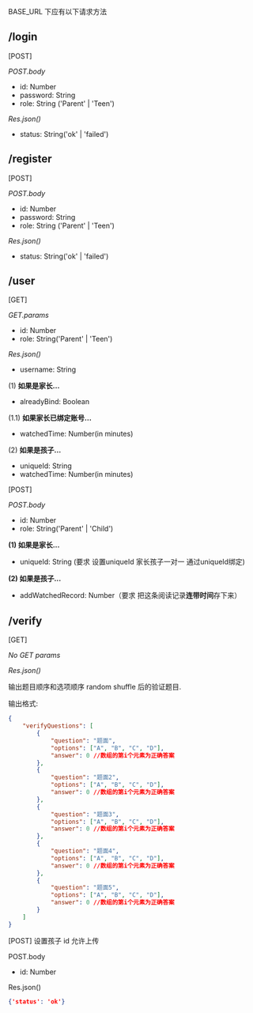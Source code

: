 BASE_URL 下应有以下请求方法

## **/login**

[POST]

*POST.body*

+ id: Number
+ password: String
+ role: String ('Parent' | 'Teen')

*Res.json()*

+ status: String('ok' | 'failed')



## **/register**

[POST]

*POST.body*

+ id: Number
+ password: String
+ role: String ('Parent' | 'Teen')

*Res.json()*

+ status: String('ok' | 'failed')



## **/user**

[GET]

*GET.params*

+ id: Number
+ role: String('Parent' | 'Teen')

*Res.json()*

+ username: String

(1) **如果是家长...**

+ alreadyBind: Boolean

(1.1) **如果家长已绑定账号...**

+ watchedTime: Number(in minutes)

(2) **如果是孩子...**

+ uniqueId: String
+ watchedTime: Number(in minutes)

[POST]

*POST.body*

+ id: Number
+ role: String('Parent' | 'Child')

**(1) 如果是家长...**

+ uniqueId: String (要求 设置uniqueId 家长孩子一对一 通过uniqueId绑定)

**(2) 如果是孩子...**

+ addWatchedRecord: Number（要求 把这条阅读记录**连带时间**存下来）



## /verify

[GET]

*No GET params*

*Res.json()*

输出题目顺序和选项顺序 random shuffle 后的验证题目.

输出格式:

```json
{
    "verifyQuestions": [
        {
            "question": "题面",
            "options": ["A", "B", "C", "D"],
            "answer": 0 //数组的第i个元素为正确答案
        }, 
        {
            "question": "题面2",
            "options": ["A", "B", "C", "D"],
            "answer": 0 //数组的第i个元素为正确答案
        }, 
        {
            "question": "题面3",
            "options": ["A", "B", "C", "D"],
            "answer": 0 //数组的第i个元素为正确答案
        }, 
        {
            "question": "题面4",
            "options": ["A", "B", "C", "D"],
            "answer": 0 //数组的第i个元素为正确答案
        }, 
        {
            "question": "题面5",
            "options": ["A", "B", "C", "D"],
            "answer": 0 //数组的第i个元素为正确答案
        }
    ]
}
```

[POST] 设置孩子 id 允许上传

POST.body

+ id: Number

Res.json()

```json
{'status': 'ok'}
```

